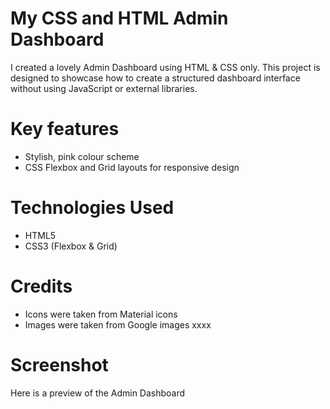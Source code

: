 # My CSS and HTML Admin Dashboard
I created a lovely Admin Dashboard using HTML & CSS only. This project is designed to showcase how to create a structured dashboard interface without using JavaScript or external libraries.

# Key features
- Stylish, pink colour scheme 
- CSS Flexbox and Grid layouts for responsive design

# Technologies Used
- HTML5
- CSS3 (Flexbox & Grid)

# Credits
- Icons were taken from Material icons
- Images were taken from Google images xxxx

# Screenshot
Here is a preview of the Admin Dashboard
